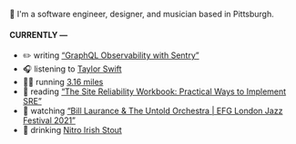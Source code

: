 👋 I'm a software engineer, designer, and musician based in Pittsburgh.

#### CURRENTLY —

* ✏️ writing [“GraphQL Observability with Sentry”](https://www.amoscato.com/journal/graphql-observability/)
* 🎧 listening to [Taylor Swift](https://www.last.fm/music/Taylor+Swift/_/cardigan)
* 🏃‍♂️ running [3.16 miles](https://www.strava.com/activities/7450337983)
* 📘 reading [“The Site Reliability Workbook: Practical Ways to Implement SRE”](https://www.goodreads.com/book/show/39687146-the-site-reliability-workbook)
* 🍿 watching [“Bill Laurance &amp; The Untold Orchestra | EFG London Jazz Festival 2021”](https://youtu.be/W626yZi15js)
* 🍺 drinking [Nitro Irish Stout](https://untappd.com/user/namoscato/checkin/1170774621)

